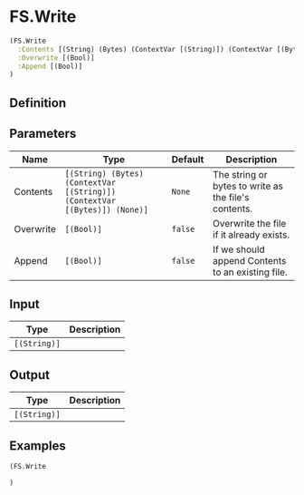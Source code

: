 # FS.Write

```clojure
(FS.Write
  :Contents [(String) (Bytes) (ContextVar [(String)]) (ContextVar [(Bytes)]) (None)]
  :Overwrite [(Bool)]
  :Append [(Bool)]
)
```

## Definition


## Parameters
| Name | Type | Default | Description |
|------|------|---------|-------------|
| Contents | `[(String) (Bytes) (ContextVar [(String)]) (ContextVar [(Bytes)]) (None)]` | `None` | The string or bytes to write as the file's contents. |
| Overwrite | `[(Bool)]` | `false` | Overwrite the file if it already exists. |
| Append | `[(Bool)]` | `false` | If we should append Contents to an existing file. |


## Input
| Type | Description |
|------|-------------|
| `[(String)]` |  |


## Output
| Type | Description |
|------|-------------|
| `[(String)]` |  |


## Examples

```clojure
(FS.Write

)
```
